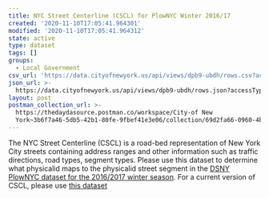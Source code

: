 ```yaml
---
title: NYC Street Centerline (CSCL) for PlowNYC Winter 2016/17
created: '2020-11-10T17:05:41.964301'
modified: '2020-11-10T17:05:41.964312'
state: active
type: dataset
tags: []
groups:
  - Local Government
csv_url: 'https://data.cityofnewyork.us/api/views/dpb9-ubdh/rows.csv?accessType=DOWNLOAD'
json_url: >-
  https://data.cityofnewyork.us/api/views/dpb9-ubdh/rows.json?accessType=DOWNLOAD
layout: post
postman_collection_url: >-
  https://thedaydasource.postman.co/workspace/City-of New
  York~3b6f7a46-5db5-42b1-80fe-9fbef41e3e06/collection/69d2fa66-0960-4b40-a955-ddbd10e00c6c
---
```

The NYC Street Centerline (CSCL) is a road-bed representation of New York City streets containing address ranges and other information such as traffic directions, road types, segment types. Please use this dataset to determine what physicalid maps to the physicalid street segment in the <a href="https://data.cityofnewyork.us/dataset/DSNY-PlowNYC-Data/34hf-h2fw">DSNY PlowNYC dataset for the 2016/2017 winter season<a/>. For a current version of CSCL, please use <a href="https://data.cityofnewyork.us/City-Government/NYC-Street-Centerline-CSCL-/exjm-f27b">this dataset <a/>
